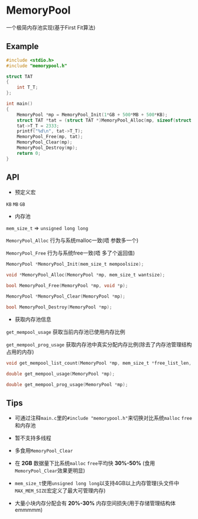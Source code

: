 # MemoryPool

一个极简内存池实现(基于First Fit算法)



## Example

~~~c
#include <stdio.h>
#include "memorypool.h"

struct TAT
{
    int T_T;
};

int main()
{
    MemoryPool *mp = MemoryPool_Init(1*GB + 500*MB + 500*KB);
    struct TAT *tat = (struct TAT *)MemoryPool_Alloc(mp, sizeof(struct TAT));
    tat->T_T = 2333;
    printf("%d\n", tat->T_T);
    MemoryPool_Free(mp, tat);
    MemoryPool_Clear(mp);
    MemoryPool_Destroy(mp);
    return 0;
}
~~~

## API

- 预定义宏

`KB` `MB` `GB`

- 内存池

`mem_size_t` => `unsigned long long`

`MemoryPool_Alloc` 行为与系统malloc一致(唔 参数多一个)

`MemoryPool_Free` 行为与系统free一致(唔 多了个返回值)

~~~c
MemoryPool *MemoryPool_Init(mem_size_t mempoolsize);

void *MemoryPool_Alloc(MemoryPool *mp, mem_size_t wantsize);

bool MemoryPool_Free(MemoryPool *mp, void *p);

MemoryPool *MemoryPool_Clear(MemoryPool *mp);

bool MemoryPool_Destroy(MemoryPool *mp);
~~~

- 获取内存池信息

`get_mempool_usage` 获取当前内存池已使用内存比例

`get_mempool_prog_usage` 获取内存池中真实分配内存比例(除去了内存池管理结构占用的内存)

~~~c
void get_mempool_list_count(MemoryPool *mp, mem_size_t *free_list_len, mem_size_t *alloc_list_len);

double get_mempool_usage(MemoryPool *mp);

double get_mempool_prog_usage(MemoryPool *mp);
~~~

## Tips

- 可通过注释`main.c`里的`#include "memorypool.h"`来切换对比系统`malloc` `free`和内存池

- 暂不支持多线程

- 多食用`MemoryPool_Clear`

- 在 **2GB** 数据量下比系统`malloc` `free`平均快 **30%-50%** (食用`MemoryPool_Clear`效果更明显)

- `mem_size_t`使用`unsigned long long`以支持4GB以上内存管理(头文件中`MAX_MEM_SIZE`宏定义了最大可管理内存)

- 大量小块内存分配会有 **20%-30%** 内存空间损失(用于存储管理结构体 emmmmm)